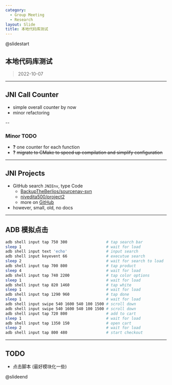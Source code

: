 ```yaml
---
category:
  - Group Meeting
  - Research
layout: Slide
title: 本地代码库测试
---
```


@slidestart

## 本地代码库测试

> 2022-10-07

---

## JNI Call Counter

- simple overall counter by now
- minor refactoring

--

### Minor TODO

- **?** one counter for each function
- **?** ~~migrate to CMake to speed up compilation and simplify configuration~~

---

## JNI Projects

- GitHub search `JNIEnv`, type Code
  - [BackupTheBerlios/sourcenav-svn](https://github.com/BackupTheBerlios/sourcenav-svn)
  - [nivedita500/project2](https://github.com/nivedita500/project2)
  - more on [GitHub](https://github.com/search?l=C&q=JNIEnv&type=Code)
- however, small, old, no docs

---

## ADB 模拟点击

```bash
adb shell input tap 750 300                 # tap search bar
sleep 1                                     # wait for load
adb shell input text 'echo'                 # input search
adb shell input keyevent 66                 # executue search
sleep 2                                     # wait for search to load
adb shell input tap 700 800                 # tap product
sleep 4                                     # wait for load
adb shell input tap 740 2200                # tap color options
sleep 1                                     # wait for load
adb shell input tap 820 1460                # tap white
sleep 1                                     # wait for load
adb shell input tap 1290 960                # tap done
sleep 1                                     # wait for load
adb shell input swipe 540 1600 540 100 1500 # scroll down
adb shell input swipe 540 1600 540 100 1500 # scroll down
adb shell input tap 720 800                 # add to cart
sleep 1                                     # wait for load
adb shell input tap 1350 150                # open cart
sleep 2                                     # wait for load
adb shell input tap 800 480                 # start checkout
```

---

## TODO

- 点击脚本 (最好模块化一些)

@slideend
